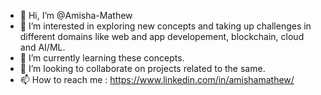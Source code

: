 - 👋 Hi, I’m @Amisha-Mathew
- 👀 I’m interested in exploring new concepts and taking up challenges in different domains like web and app developement, blockchain, cloud and AI/ML.
- 🌱 I’m currently learning these concepts.
- 💞️ I’m looking to collaborate on projects related to the same.
- 📫 How to reach me : https://www.linkedin.com/in/amishamathew/
